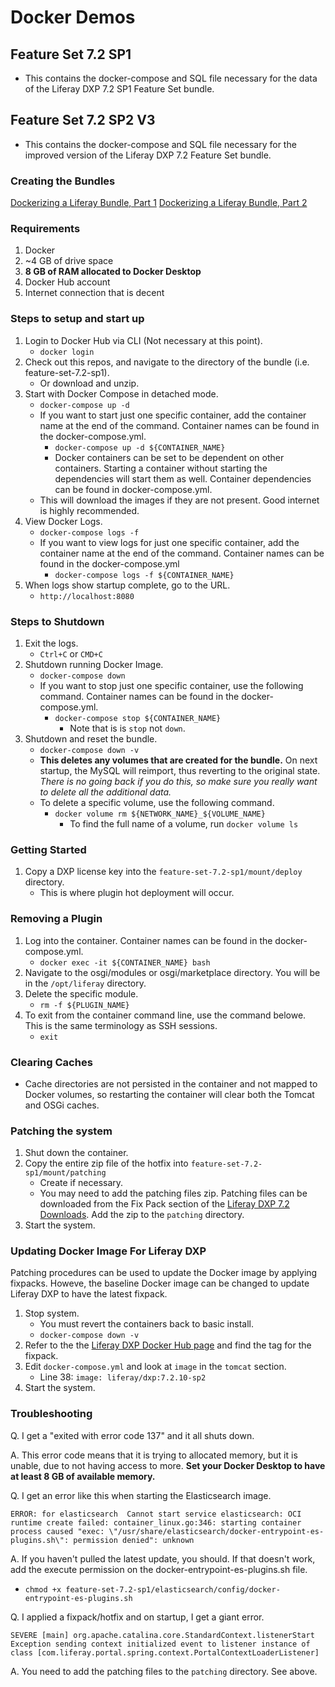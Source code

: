 # Docker Demos

## Feature Set 7.2 SP1
- This contains the docker-compose and SQL file necessary for the data of the Liferay DXP 7.2 SP1 Feature Set bundle.

## Feature Set 7.2 SP2 V3
- This contains the docker-compose and SQL file necessary for the improved version of the Liferay DXP 7.2 Feature Set bundle.

### Creating the Bundles
[Dockerizing a Liferay Bundle, Part 1](https://liferay.dev/blogs/-/blogs/dockerizing-a-liferay-bundle-part-1)
[Dockerizing a Liferay Bundle, Part 2](https://liferay.dev/blogs/-/blogs/dockerizing-a-liferay-bundle-part-2)

### Requirements
1. Docker
2. ~4 GB of drive space
3. **8 GB of RAM allocated to Docker Desktop**
4. Docker Hub account
5. Internet connection that is decent

### Steps to setup and start up
1. Login to Docker Hub via CLI (Not necessary at this point).
	- `docker login`
2. Check out this repos, and navigate to the directory of the bundle (i.e. feature-set-7.2-sp1).
	- Or download and unzip.
3. Start with Docker Compose in detached mode.
	- `docker-compose up -d`
	- If you want to start just one specific container, add the container name at the end of the command. Container names can be found in the docker-compose.yml.
		- `docker-compose up -d ${CONTAINER_NAME}`
		- Docker containers can be set to be dependent on other containers. Starting a container without starting the dependencies will start them as well. Container dependencies can be found in docker-compose.yml.
	- This will download the images if they are not present. Good internet is highly recommended.
4. View Docker Logs.
	- `docker-compose logs -f`
	- If you want to view logs for just one specific container, add the container name at the end of the command. Container names can be found in the docker-compose.yml
		- `docker-compose logs -f ${CONTAINER_NAME}`
5. When logs show startup complete, go to the URL.
	- `http://localhost:8080`
	
### Steps to Shutdown
1. Exit the logs.
	- `Ctrl+C` or `CMD+C`
2. Shutdown running Docker Image.
	- `docker-compose down`
	- If you want to stop just one specific container, use the following command. Container names can be found in the docker-compose.yml.
		- `docker-compose stop ${CONTAINER_NAME}`
			- Note that is is `stop` not `down`.
3. Shutdown and reset the bundle.
	- `docker-compose down -v`
	- **This deletes any volumes that are created for the bundle.** On next startup, the MySQL will reimport, thus reverting to the original state. *There is no going back if you do this, so make sure you really want to delete all the additional data.*
	- To delete a specific volume, use the following command.
		- `docker volume rm ${NETWORK_NAME}_${VOLUME_NAME}`
			- To find the full name of a volume, run `docker volume ls`
	
### Getting Started
1. Copy a DXP license key into the `feature-set-7.2-sp1/mount/deploy` directory.
	- This is where plugin hot deployment will occur.
	
### Removing a Plugin
1. Log into the container. Container names can be found in the docker-compose.yml.
	- `docker exec -it ${CONTAINER_NAME} bash`
2. Navigate to the osgi/modules or osgi/marketplace directory. You will be in the `/opt/liferay` directory.
3. Delete the specific module.
	- `rm -f ${PLUGIN_NAME}`
4. To exit from the container command line, use the command belowe. This is the same terminology as SSH sessions.
	- `exit`
	
### Clearing Caches
- Cache directories are not persisted in the container and not mapped to Docker volumes, so restarting the container will clear both the Tomcat and OSGi caches.

### Patching the system
1. Shut down the container.
2. Copy the entire zip file of the hotfix into `feature-set-7.2-sp1/mount/patching`
	- Create if necessary.
	- You may need to add the patching files zip. Patching files can be downloaded from the Fix Pack section of the [Liferay DXP 7.2 Downloads](https://help.liferay.com/hc/en-us/categories/360001749912). Add the zip to the `patching` directory.
3. Start the system.

### Updating Docker Image For Liferay DXP
Patching procedures can be used to update the Docker image by applying fixpacks. Howeve, the baseline Docker image can be changed to update Liferay DXP to have the latest fixpack.

1. Stop system.
	- You must revert the containers back to basic install.
	- `docker-compose down -v`
2. Refer to the the [Liferay DXP Docker Hub page](https://hub.docker.com/r/liferay/dxp/tags) and find the tag for the fixpack.
3. Edit `docker-compose.yml` and look at `image` in the `tomcat` section.
	- Line 38: `image: liferay/dxp:7.2.10-sp2`
4. Start the system.

	
### Troubleshooting
Q. I get a "exited with error code 137" and it all shuts down.

A. This error code means that it is trying to allocated memory, but it is unable, due to not having access to more. **Set your Docker Desktop to have at least 8 GB of available memory.**

Q. I get an error like this when starting the Elasticsearch image.

`ERROR: for elasticsearch  Cannot start service elasticsearch: OCI runtime create failed: container_linux.go:346: starting container process caused "exec: \"/usr/share/elasticsearch/docker-entrypoint-es-plugins.sh\": permission denied": unknown`

A. If you haven't pulled the latest update, you should. If that doesn't work, add the execute permission on the docker-entrypoint-es-plugins.sh file.
- `chmod +x feature-set-7.2-sp1/elasticsearch/config/docker-entrypoint-es-plugins.sh`

Q. I applied a fixpack/hotfix and on startup, I get a giant error.

`SEVERE [main] org.apache.catalina.core.StandardContext.listenerStart Exception sending context initialized event to listener instance of class [com.liferay.portal.spring.context.PortalContextLoaderListener]`

A. You need to add the patching files to the `patching` directory. See above.
